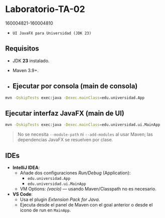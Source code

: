 # Laboratorio-TA-02
160004821-160004810
- `UI JavaFX para Universidad (JDK 23)`
## Requisitos

- JDK **23** instalado.
- Maven 3.9+.

- ## Ejecutar por consola (main de consola)
```bash
mvn -DskipTests exec:java -Dexec.mainClass=edu.universidad.App
```

## Ejecutar interfaz JavaFX (main de UI)
```bash
mvn -DskipTests exec:java -Dexec.mainClass=edu.universidad.ui.MainApp
```

> No se necesita `--module-path` ni `--add-modules` al usar Maven; las dependencias JavaFX se resuelven por clase.

## IDEs

- **IntelliJ IDEA**:
    - Añade dos configuraciones *Run/Debug* (Application):
        - `edu.universidad.App`
        - `edu.universidad.ui.MainApp`
    - VM Options: *(vacío)* — usando Maven/Classpath no es necesario.
- **VS Code**:
    - Usa el plugin *Extension Pack for Java*.
    - Ejecuta desde el panel de Maven con el goal anterior o desde el icono de run en `MainApp`.
